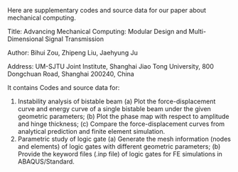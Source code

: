 Here are supplementary codes and source data for our paper about mechanical computing.

Title: 
Advancing Mechanical Computing: Modular Design and Multi-Dimensional Signal Transmission

Author:
Bihui Zou, Zhipeng Liu, Jaehyung Ju

Address:
UM-SJTU Joint Institute, Shanghai Jiao Tong University, 800 Dongchuan Road, Shanghai 200240, China

It contains Codes and source data for:
1.	Instability analysis of bistable beam
   (a)	Plot the force-displacement curve and energy curve of a single bistable beam under the given geometric parameters;
   (b)	Plot the phase map with respect to amplitude and hinge thickness;
   (c)	Compare the force-displacement curves from analytical prediction and finite element simulation.
3.	Parametric study of logic gate
   (a)	Generate the mesh information (nodes and elements) of logic gates with different geometric parameters;
   (b)	Provide the keyword files (.inp file) of logic gates for FE simulations in ABAQUS/Standard.
